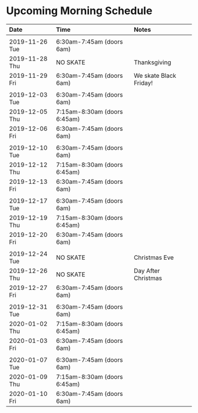 
# Upcoming Morning Schedule

| Date                                 | Time                         | Notes                        |
| :------------------------------------|:-----------------------------|:-----------------------------|
|                                      |                              |                              |
| 2019-11-26 Tue                       | 6:30am-7:45am (doors 6am)    |                              |
| 2019-11-28 Thu                       | NO SKATE                     | Thanksgiving                 |
| 2019-11-29 Fri                       | 6:30am-7:45am (doors 6am)    | We skate Black Friday!       |
|                                      |                              |                              |
| 2019-12-03 Tue                       | 6:30am-7:45am (doors 6am)    |                              |
| 2019-12-05 Thu                       | 7:15am-8:30am (doors 6:45am) |                              |
| 2019-12-06 Fri                       | 6:30am-7:45am (doors 6am)    |                              |
|                                      |                              |                              |
| 2019-12-10 Tue                       | 6:30am-7:45am (doors 6am)    |                              |
| 2019-12-12 Thu                       | 7:15am-8:30am (doors 6:45am) |                              |
| 2019-12-13 Fri                       | 6:30am-7:45am (doors 6am)    |                              |
|                                      |                              |                              |
| 2019-12-17 Tue                       | 6:30am-7:45am (doors 6am)    |                              |
| 2019-12-19 Thu                       | 7:15am-8:30am (doors 6:45am) |                              |
| 2019-12-20 Fri                       | 6:30am-7:45am (doors 6am)    |                              |
|                                      |                              |                              |
| 2019-12-24 Tue                       | NO SKATE                     | Christmas Eve                |
| 2019-12-26 Thu                       | NO SKATE                     | Day After Christmas          |
| 2019-12-27 Fri                       | 6:30am-7:45am (doors 6am)    |                              |
|                                      |                              |                              |
| 2019-12-31 Tue                       | 6:30am-7:45am (doors 6am)    |                              |
| 2020-01-02 Thu                       | 7:15am-8:30am (doors 6:45am) |                              |
| 2020-01-03 Fri                       | 6:30am-7:45am (doors 6am)    |                              |
|                                      |                              |                              |
| 2020-01-07 Tue                       | 6:30am-7:45am (doors 6am)    |                              |
| 2020-01-09 Thu                       | 7:15am-8:30am (doors 6:45am) |                              |
| 2020-01-10 Fri                       | 6:30am-7:45am (doors 6am)    |                              |
